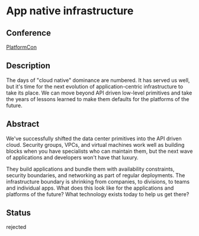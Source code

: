 # App native infrastructure

## Conference

[PlatformCon](https://platformcon.com/)

## Description

The days of "cloud native" dominance are numbered. It has served us well, but it's time for the next evolution of application-centric infrastructure to take its place. We can move beyond API driven low-level primitives and take the years of lessons learned to make them defaults for the platforms of the future.

## Abstract

We've successfully shifted the data center primitives into the API driven cloud. Security groups, VPCs, and virtual machines work well as building blocks when you have specialists who can maintain them, but the next wave of applications and developers won't have that luxury.

They build applications and bundle them with availability constraints, security boundaries, and networking as part of regular deployments. The infrastructure boundary is shrinking from companies, to divisions, to teams and individual apps. What does this look like for the applications and platforms of the future? What technology exists today to help us get there?

## Status

rejected
